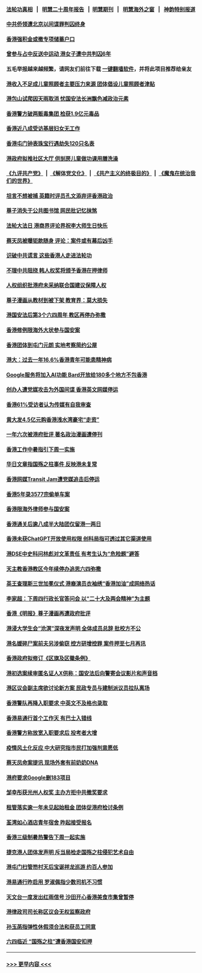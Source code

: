 #### [法轮功真相](https://github.com/gfw-breaker/truth/blob/master/README.md?t=0) &nbsp;&nbsp;|&nbsp;&nbsp; [明慧二十周年报告](https://github.com/gfw-breaker/mh-reports/blob/master/README.md?t=0) &nbsp;&nbsp;|&nbsp;&nbsp;[明慧期刊](https://github.com/gfw-breaker/mh-qikan) &nbsp;&nbsp;|&nbsp;&nbsp; [明慧海外之窗](https://github.com/gfw-breaker/mh-news/blob/master/README.md?t=0) &nbsp;&nbsp;|&nbsp;&nbsp; [神韵特别报道](https://github.com/gfw-breaker/mh-news/blob/master/shenyun.md?t=0)
#### [中共侨领遭北京以间谍罪判囚终身](../pages/nsc415/n13997414.md?t=05160343) 
#### [香港强积金或撤专项储蓄户口](../pages/nsc415/n13997057.md?t=05160343) 
#### [曾参与占中反送中运动 港女子遭中共判囚6年](../pages/nsc415/n13997051.md?t=05160343) 
#### 五毛举报越来越频繁，请网友们前往下载 [一键翻墙软件](https://github.com/gfw-breaker/ssr-accounts)，并将此项目推荐给亲友
#### [港收入不足成儿童照顾者主要压力来源 团体倡设儿童照顾者津贴](../pages/nsc415/n13996970.md?t=05160343) 
#### [港包山试爬因天雨取消 忧国安法长洲飘色减政治元素](../pages/nsc415/n13996971.md?t=05160343) 
#### [香港警方破两贩毒集团 检获1.9亿元毒品](../pages/nsc415/n13996973.md?t=05160343) 
#### [香港近八成受访基层妇女无工作](../pages/nsc415/n13996974.md?t=05160343) 
#### [香港屯门钟表珠宝行遇劫失120只名表](../pages/nsc415/n13996975.md?t=05160343) 
#### [港政府拟推社区大厅 供㓥房儿童做功课用膳洗澡](../pages/nsc415/n13996976.md?t=05160343) 
#### [《九评共产党》](https://github.com/begood0513/9ping.md/blob/master/README.md) &nbsp;|&nbsp; [《解体党文化》](../../../../jtdwh.md/blob/master/README.md)  &nbsp;|&nbsp; [《共产主义的终极目的》](../../../../gczydzjmd.md/blob/master/README.md) &nbsp;|&nbsp; [《魔鬼在统治我们的世界》](../../../../mgztzwmdsj.md/blob/master/README.md) 
#### [坦言不想被捕 英籍时评员孔文添弃评香港政治](../pages/nsc415/n13996984.md?t=05160343) 
#### [尊子消失于公共图书馆 网民批记忆抹煞](../pages/nsc415/n13996088.md?t=05160343) 
#### [法轮大法日 港商界评论界祝李大师生日快乐](../pages/nsc415/n13995975.md?t=05160343) 
#### [蔡天凤被曝钜款随身 评论：案件或有幕后凶手](../pages/nsc415/n13994854.md?t=05160343) 
#### [识破中共谎言 这些香港人走进法轮功](../pages/nsc415/n13995314.md?t=05160343) 
#### [不理中共阻挠 韩人权奖将颁予香港在押律师](../pages/nsc415/n13995111.md?t=05160343) 
#### [人权组织批港府未采纳联合国建议保障人权](../pages/nsc415/n13994873.md?t=05160343) 
#### [尊子漫画从教材到被下架 教育界：莫大损失](../pages/nsc415/n13994795.md?t=05160343) 
#### [港国安法后第3个六四周年 教区再停办弥撒](../pages/nsc415/n13994794.md?t=05160343) 
#### [香港修例限海外大状参与国安案](../pages/nsc415/n13994326.md?t=05160343) 
#### [香港团体到屯门元朗 实地考察简约公屋](../pages/nsc415/n13994327.md?t=05160343) 
#### [港大：过去一年16.6%香港青年可能患精神病](../pages/nsc415/n13994328.md?t=05160343) 
#### [Google服务将加入AI功能 Bard开放给180多个地方不包香港](../pages/nsc415/n13994311.md?t=05160343) 
#### [创办人遭党媒攻击为外国间谍 香港英文网媒停运](../pages/nsc415/n13993624.md?t=05160343) 
#### [香港61%受访者认为传媒有自我审查](../pages/nsc415/n13994310.md?t=05160343) 
#### [黄大发4.5亿元购香港浅水湾豪宅“走资”](../pages/nsc415/n13993885.md?t=05160343) 
#### [一年六次被港府批评 著名政治漫画遭停刊](../pages/nsc415/n13993832.md?t=05160343) 
#### [香港工作中暑指引下周一实施](../pages/nsc415/n13993394.md?t=05160343) 
#### [华日文章指国殇之柱事件 反映港未复常](../pages/nsc415/n13993383.md?t=05160343) 
#### [香港网媒Transit Jam遭党媒追击后停运](../pages/nsc415/n13993384.md?t=05160343) 
#### [香港5年录3577宗偷单车案](../pages/nsc415/n13993359.md?t=05160343) 
#### [香港限海外律师参与国安案](../pages/nsc415/n13993360.md?t=05160343) 
#### [香港通关后逾八成半大陆团仅留港一两日](../pages/nsc415/n13993362.md?t=05160343) 
#### [香港未获ChatGPT开放使用权限 创科局指可透过其它渠道使用](../pages/nsc415/n13993361.md?t=05160343) 
#### [港DSE中史科问林彪对文革责任 有考生认为“危险题”避答](../pages/nsc415/n13993358.md?t=05160343) 
#### [天主教香港教区今年续停办追思六四弥撒](../pages/nsc415/n13993357.md?t=05160343) 
#### [英王查理斯三世加冕仪式 港裔演员衣袖绣“香港加油”成网络热话](../pages/nsc415/n13992548.md?t=05160343) 
#### [李家超：下周四行政长官答问会 以“二十大及两会精神”为主题](../pages/nsc415/n13992549.md?t=05160343) 
#### [香港《明报》尊子漫画再遭政府批评](../pages/nsc415/n13992547.md?t=05160343) 
#### [港浸大学生会“沧溟”深夜发声明 全体成员总辞 批校方不公](../pages/nsc415/n13992543.md?t=05160343) 
#### [港名媛碎尸案前夫另涉偷窃 控方研增控罪 案件押至七月再讯](../pages/nsc415/n13992577.md?t=05160343) 
#### [香港政府拟修订《区旗及区徽条例》](../pages/nsc415/n13992578.md?t=05160343) 
#### [港初选案续审匿名证人X供称：国安法后向警寄会议影片和声音档](../pages/nsc415/n13992546.md?t=05160343) 
#### [港区议会副主席欲讨论新方案 民政专员与建制派议员拉队离场](../pages/nsc415/n13992545.md?t=05160343) 
#### [香港警队再降入职要求 中英文不及格也录取](../pages/nsc415/n13992612.md?t=05160343) 
#### [香港易通行首个工作天 有巴士入错线](../pages/nsc415/n13991809.md?t=05160343) 
#### [香港警方称放宽入职要求后 投考者大增](../pages/nsc415/n13991805.md?t=05160343) 
#### [疫情风土化反应 中大研究指市民打加强剂意愿低](../pages/nsc415/n13991802.md?t=05160343) 
#### [蔡天凤命案提讯 现场外套有前奶奶DNA](../pages/nsc415/n13991793.md?t=05160343) 
#### [港府要求Google删183项目](../pages/nsc415/n13991786.md?t=05160343) 
#### [邹幸彤获光州人权奖 主办方拒中共撤奖要求](../pages/nsc415/n13991782.md?t=05160343) 
#### [租管落实逾一年未见起始租金 团体促港府检讨条例](../pages/nsc415/n13991775.md?t=05160343) 
#### [荃湾如心酒店青年宿舍 昨起接受报名](../pages/nsc415/n13991770.md?t=05160343) 
#### [香港三级制暑热警告下周一起实施](../pages/nsc415/n13991749.md?t=05160343) 
#### [捷克港人团体发声明 斥当局检走国殇之柱侵犯艺术自由](../pages/nsc415/n13990951.md?t=05160343) 
#### [港屯门扫管笏村天后宝诞祥龙巡游 约百人参加](../pages/nsc415/n13990910.md?t=05160343) 
#### [港易通行昨启用 罗淑佩指少数司机不习惯](../pages/nsc415/n13990894.md?t=05160343) 
#### [天文台一度发出红雨信号 沙田开心香港美食市集曾暂停](../pages/nsc415/n13990877.md?t=05160343) 
#### [港律政司司长称区议会无权监察政府](../pages/nsc415/n13990787.md?t=05160343) 
#### [孙玉菡指弹性休假须合法和获员工同意](../pages/nsc415/n13990763.md?t=05160343) 
#### [六四临近 “国殇之柱”遭香港国安扣押](../pages/nsc415/n13990875.md?t=05160343) 

----
#### [ >>> 更早内容 <<< ](../indexes/nsc415-earlier.md)
